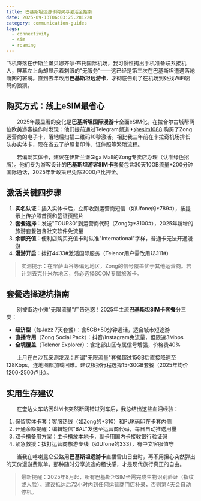 ```yaml
---
title: 巴基斯坦远游卡购买与激活全指南
date: 2025-09-13T06:03:25.281220
category: communication-guides
tags:
  - connectivity
  - sim
  - roaming
---
```


飞机降落在伊斯兰堡贝娜齐尔·布托国际机场，我习惯性掏出手机准备联系接机人，屏幕左上角却显示着刺眼的"无服务"——这已经是第三次在巴基斯坦遭遇落地断网的窘境。直到去年改用**巴基斯坦远游卡**，才彻底告别了在机场到处找WiFi密码的狼狈。  

## 购买方式：线上eSIM最省心  
　　2025年最显著的变化是**巴基斯坦国际漫游卡**全面eSIM化。在拉合尔古城帮两位欧美游客操作时发现：他们提前通过Telegram频道✈[@esim1088](https://t.me/s/esim1088) 购买了Zong运营商的电子卡，落地后扫描二维码10秒激活。相比我三年前在卡拉奇机场排长队办实体卡，现在省去了护照复印件、证件照等繁琐流程。  

　　若偏爱实体卡，建议在伊斯兰堡Giga Mall的Zong专卖店办理（认准绿色招牌）。他们专为游客设计的**巴基斯坦游客SIM卡**套餐包含30天10GB流量+200分钟国际通话，2025年新政策已免除2000卢比押金。  

## 激活关键四步骤  
1. **实名认证**：插入实体卡后，立即收到运营商短信（如Ufone的*789#），按提示上传护照首页和签证页照片  
2. **套餐选择**：发送"TOUR30"到运营商代码（Zong为*3100#），2025年新增的旅游套餐包含社交软件免流量  
3. **余额充值**：便利店购买充值卡时认准"International"字样，普通卡无法开通漫游  
4. **漫游开启**：拨打*443*3#激活国际服务（Telenor用户需改用*123*11#）  

> 实测提示：在罕萨山谷等偏远地区，Zong的信号覆盖优于其他运营商。若计划去克什米尔地区，务必选择SCOM专属旅游卡。  

## 套餐选择避坑指南  
　　别被街边小摊"无限流量"广告迷惑！2025年主流**巴基斯坦SIM卡套餐**分三类：  
- **经济型**（如Jazz 7天套餐）：含5GB+50分钟通话，适合城市短途游  
- **直播专用**（Zong Social Pack）：抖音/Instagram免流量，但限速3Mbps  
- **全境覆盖**（Telenor Explorer）：含北部山区专属信号增强，价格贵40%  

　　上月在白沙瓦亲测发现：所谓"无限流量"套餐超过15GB后直接降速至128Kbps，连地图都加载困难。建议根据行程选择15-30GB套餐（2025年均价1200-2500卢比）。  

## 实用生存建议  
　　在奎达火车站因SIM卡突然断网错过列车后，我总结出这些血泪经验：  
1. 保留实体卡套：客服热线（如Zong的*310）和PUK码印在卡套内侧  
2. 开通余额提醒：编辑短信"BAL"发送至运营商代码，每日自动推送用量  
3. 双卡槽备用方案：主卡槽放本地卡，副卡用国内卡接收银行验证码  
4. 紧急救援：拨打运营商旅游专线（如Ufone的333），有中文客服值守  

　　当我在喀喇昆仑公路用**巴基斯坦远游卡**直播雪山日出时，再不用担心突然弹出的天价漫游费账单。那种随时分享旅途的畅快感，才是现代旅行真正的自由。  

> 最新提醒：2025年8月起，所有巴基斯坦SIM卡需完成生物识别验证（指纹或人脸）。建议抵达后72小时内到任何运营商门店补录，否则第4天会自动停机。